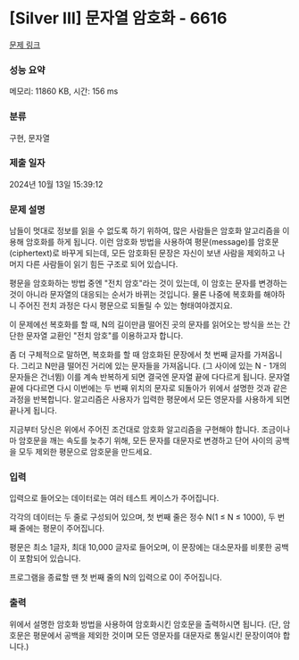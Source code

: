 # [Silver III] 문자열 암호화 - 6616 

[문제 링크](https://www.acmicpc.net/problem/6616) 

### 성능 요약

메모리: 11860 KB, 시간: 156 ms

### 분류

구현, 문자열

### 제출 일자

2024년 10월 13일 15:39:12

### 문제 설명

<p>남들이 멋대로 정보를 읽을 수 없도록 하기 위하여, 많은 사람들은 암호화 알고리즘을 이용해 암호화를 하게 됩니다. 이런 암호화 방법을 사용하여 평문(message)를 암호문(ciphertext)로 바꾸게 되는데, 모든 암호화된 문장은 자신이 보낸 사람을 제외하고 나머지 다른 사람들이 읽기 힘든 구조로 되어 있습니다.</p>

<p>평문을 암호화하는 방법 중엔 "전치 암호"라는 것이 있는데, 이 암호는 문자를 변경하는 것이 아니라 문자열의 대응되는 순서가 바뀌는 것입니다. 물론 나중에 복호화를 해야하니 주어진 전치 과정은 다시 평문으로 되돌릴 수 있는 형태여야겠지요.</p>

<p>이 문제에선 복호화를 할 때, N의 길이만큼 떨어진 곳의 문자를 읽어오는 방식을 쓰는 간단한 문자열 교환인 "전치 암호"를 이용하고자 합니다.</p>

<p>좀 더 구체적으로 말하면, 복호화를 할 때 암호화된 문장에서 첫 번째 글자를 가져옵니다. 그리고 N만큼 떨어진 거리에 있는 문자들을 가져옵니다. (그 사이에 있는 N - 1개의 문자들은 건너뜀) 이를 계속 반복하게 되면 결국엔 문자열 끝에 다다르게 됩니다. 문자열 끝에 다다르면 다시 이번에는 두 번째 위치의 문자로 되돌아가 위에서 설명한 것과 같은 과정을 반복합니다. 알고리즘은 사용자가 입력한 평문에서 모든 영문자를 사용하게 되면 끝나게 됩니다.</p>

<p>지금부터 당신은 위에서 주어진 조건대로 암호화 알고리즘을 구현해야 합니다. 조금이나마 암호문을 깨는 속도를 늦추기 위해, 모든 문자를 대문자로 변경하고 단어 사이의 공백을 모두 제외한 평문으로 암호문을 만드세요.</p>

### 입력 

 <p>입력으로 들어오는 데이터로는 여러 테스트 케이스가 주어집니다.</p>

<p>각각의 데이터는 두 줄로 구성되어 있으며, 첫 번째 줄은 정수 N(1 ≤ N ≤ 1000), 두 번째 줄에는 평문이 주어집니다.</p>

<p>평문은 최소 1글자, 최대 10,000 글자로 들어오며, 이 문장에는 대소문자를 비롯한 공백이 포함되어 있습니다.</p>

<p>프로그램을 종료할 땐 첫 번째 줄의 N의 입력으로 0이 주어집니다.</p>

### 출력 

 <p>위에서 설명한 암호화 방법을 사용하여 암호화시킨 암호문을 출력하시면 됩니다. (단, 암호문은 평문에서 공백을 제외한 것이며 모든 영문자를 대문자로 통일시킨 문장이여야 합니다.)</p>

